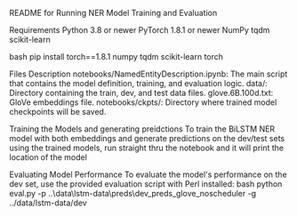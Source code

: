 README for Running NER Model Training and Evaluation

Requirements
    Python 3.8 or newer
    PyTorch 1.8.1 or newer
    NumPy
    tqdm
    scikit-learn

bash
    pip install torch==1.8.1 numpy tqdm scikit-learn torch 

Files Description
    notebooks/NamedEntityDescription.ipynb: The main script that contains the model definition, training, and evaluation logic.
    data/: Directory containing the train, dev, and test data files.
    glove.6B.100d.txt: GloVe embeddings file.
    notebooks/ckpts/: Directory where trained model checkpoints will be saved.

Training the Models and generating preidctions
    To train the BiLSTM NER model with both embeddings and generate predictions on the dev/test sets using the trained models, run straight thru the notebook and it will print the location of the model 
        

Evaluating Model Performance
    To evaluate the model's performance on the dev set, use the provided evaluation script with Perl installed:
        bash
        python eval.py -p ..\data\lstm-data\preds\dev_preds_glove_noscheduler -g ../data/lstm-data/dev